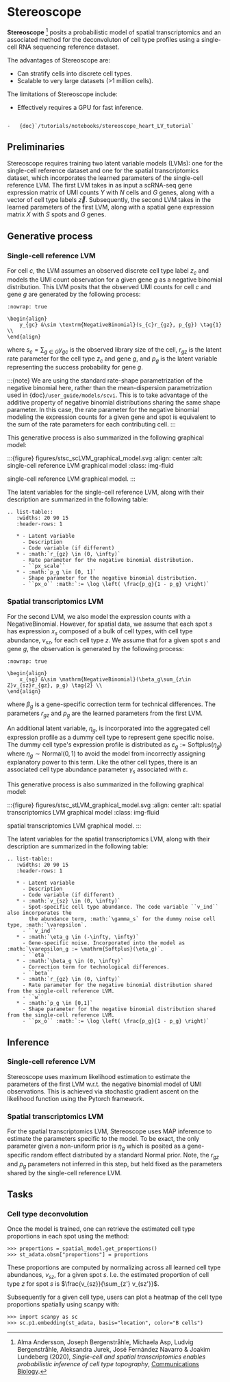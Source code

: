 # Stereoscope

**Stereoscope** [^ref1] posits a probabilistic model of spatial transcriptomics and an associated
method for the deconvoluton of cell type profiles using a single-cell RNA sequencing reference dataset.

The advantages of Stereoscope are:

-   Can stratify cells into discrete cell types.
-   Scalable to very large datasets (>1 million cells).

The limitations of Stereoscope include:

-   Effectively requires a GPU for fast inference.

```{topic} Tutorial:

-   {doc}`/tutorials/notebooks/stereoscope_heart_LV_tutorial`
```

## Preliminaries

Stereoscope requires training two latent variable models (LVMs): one for the single-cell reference
dataset and one for the spatial transcriptomics dataset, which incorporates the learned parameters of the
single-cell reference LVM. The first LVM takes in as input a scRNA-seq gene expression matrix of UMI counts
$Y$ with $N$ cells and $G$ genes, along with a vector of cell type labels $\vec{z}$.
Subsequently, the second LVM takes in the learned parameters of the first LVM, along with a spatial gene
expression matrix $X$ with $S$ spots and $G$ genes.

## Generative process

### Single-cell reference LVM

For cell $c$, the LVM assumes an observed discrete cell type label $z_c$ and models
the UMI count observation for a given gene $g$ as a negative binomial distribution. This LVM posits that the observed
UMI counts for cell $c$ and gene $g$ are generated by the following process:

```{math}
:nowrap: true

\begin{align}
    y_{gc} &\sim \textrm{NegativeBinomial}(s_{c}r_{gz}, p_{g}) \tag{1} \\
\end{align}
```

where $s_c = \sum_{g\in G} y_{gc}$ is the observed library size of the cell,
$r_{gz}$ is the latent rate parameter for the cell type $z_c$ and gene $g$,
and $p_g$ is the latent variable representing the success probability for gene $g$.

:::{note}
We are using the standard rate-shape parametrization of the negative binomial here, rather than the mean-dispersion
parametrization used in {doc}`/user_guide/models/scvi`. This is to take advantage of the additive property of
negative binomial distributions sharing the same shape parameter. In this case, the rate parameter for the
negative binomial modeling the expression counts for a given gene and spot is equivalent to the sum of the rate
parameters for each contributing cell.
:::

This generative process is also summarized in the following graphical model:

:::{figure} figures/stsc_scLVM_graphical_model.svg
:align: center
:alt: single-cell reference LVM graphical model
:class: img-fluid

single-cell reference LVM graphical model.
:::

The latent variables for the single-cell reference LVM, along with their description are summarized in the following table:

```{eval-rst}
.. list-table::
   :widths: 20 90 15
   :header-rows: 1

   * - Latent variable
     - Description
     - Code variable (if different)
   * - :math:`r_{gz} \in (0, \infty)`
     - Rate parameter for the negative binomial distribution.
     - ``px_scale``
   * - :math:`p_g \in [0, 1]`
     - Shape parameter for the negative binomial distribution.
     - ``px_o`` :math:`:= \log \left( \frac{p_g}{1 - p_g} \right)`
```

### Spatial transcriptomics LVM

For the second LVM, we also model the expression counts with a $\mathrm{NegativeBinomial}$. However,
for spatial data, we assume that each spot $s$ has expression $x_s$ composed of a bulk of cell types, with
cell type abundance, $v_{sz}$, for each cell type $z$. We assume that for a given spot $s$ and gene $g$,
the observation is generated by the following process:

```{math}
:nowrap: true

\begin{align}
    x_{sg} &\sim \mathrm{NegativeBinomial}(\beta_g\sum_{z\in Z}v_{sz}r_{gz}, p_g) \tag{2} \\
\end{align}
```

where $\beta_g$ is a gene-specific correction term for technical differences.
The parameters $r_{gz}$ and $p_g$ are the learned parameters from the first LVM.

An additional latent variable, $\eta_g$, is incorporated into the aggregated cell expression profile
as a dummy cell type to represent gene specific noise. The dummy cell type's expression profile is distributed
as $\varepsilon_g := \mathrm{Softplus}(\eta_g)$ where $\eta_g \sim \mathrm{Normal}(0, 1)$ to avoid the model
from incorrectly assigning explanatory power to this term.
Like the other cell types, there is an associated cell type abundance parameter $\gamma_s$ associated with $\varepsilon$.

This generative process is also summarized in the following graphical model:

:::{figure} figures/stsc_stLVM_graphical_model.svg
:align: center
:alt: spatial transcriptomics LVM graphical model
:class: img-fluid

spatial transcriptomics LVM graphical model.
:::

The latent variables for the spatial transcriptomics LVM, along with their description are summarized in the following table:

```{eval-rst}
.. list-table::
   :widths: 20 90 15
   :header-rows: 1

   * - Latent variable
     - Description
     - Code variable (if different)
   * - :math:`v_{sz} \in (0, \infty)`
     - Spot-specific cell type abundance. The code variable ``v_ind`` also incorporates the
       the abundance term, :math:`\gamma_s` for the dummy noise cell type, :math:`\varepsilon`.
     - ``v_ind``
   * - :math:`\eta_g \in (-\infty, \infty)`
     - Gene-specific noise. Incorporated into the model as :math:`\varepsilon_g := \mathrm{Softplus}(\eta_g)`.
     - ``eta``
   * - :math:`\beta_g \in (0, \infty)`
     - Correction term for technological differences.
     - ``beta``
   * - :math:`r_{gz} \in (0, \infty)`
     - Rate parameter for the negative binomial distribution shared from the single-cell reference LVM.
     - ``w``
   * - :math:`p_g \in [0,1]`
     - Shape parameter for the negative binomial distribution shared from the single-cell reference LVM.
     - ``px_o`` :math:`:= \log \left( \frac{p_g}{1 - p_g} \right)`

```

## Inference

### Single-cell reference LVM

Stereoscope uses maximum likelihood estimation to estimate the parameters of the first LVM w.r.t. the negative binomial model of
UMI observations. This is achieved via stochastic gradient ascent on the likelihood function using the Pytorch framework.

### Spatial transcriptomics LVM

For the spatial transcriptomics LVM, Stereoscope uses MAP inference to estimate the parameters specific to the model. To be exact,
the only parameter given a non-uniform prior is $\eta_g$ which is posited as a gene-specific random effect distributed by a standard
Normal prior. Note, the $r_{gz}$ and $p_g$ parameters not inferred in this step, but held fixed as the parameters shared by the
single-cell reference LVM.

## Tasks

### Cell type deconvolution

Once the model is trained, one can retrieve the estimated cell type proportions in each spot using the method:

```
>>> proportions = spatial_model.get_proportions()
>>> st_adata.obsm["proportions"] = proportions
```

These proportions are computed by normalizing across all learned cell type abundances, $v_{sz}$, for a given spot $s$.
I.e. the estimated proportion of cell type $z$ for spot $s$ is $\frac{v_{sz}}{\sum_{z'} v_{sz'}}$.

Subsequently for a given cell type, users can plot a heatmap of the cell type proportions spatially using scanpy with:

```
>>> import scanpy as sc
>>> sc.p1.embedding(st_adata, basis="location", color="B cells")
```

[^ref1]:
    Alma Andersson, Joseph Bergenstråhle, Michaela Asp, Ludvig Bergenstråhle, Aleksandra Jurek, José Fernández Navarro & Joakim Lundeberg (2020),
    _Single-cell and spatial transcriptomics enables probabilistic inference of cell type topography_,
    [Communications Biology](https://www.nature.com/articles/s42003-020-01247-y).
